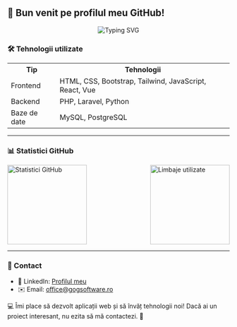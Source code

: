 ## 👋 Bun venit pe profilul meu GitHub!

<p align="center">
  <img src="https://readme-typing-svg.herokuapp.com?size=24&width=500&lines=Web+Developer+%7C+Backend+%7C+Frontend+%7C+Database+Expert" alt="Typing SVG">
</p>

### 🛠️ Tehnologii utilizate
<table>
  <tr>
    <th>Tip</th>
    <th>Tehnologii</th>
  </tr>
  <tr>
    <td>Frontend</td>
    <td>HTML, CSS, Bootstrap, Tailwind, JavaScript, React, Vue</td>
  </tr>
  <tr>
    <td>Backend</td>
    <td>PHP, Laravel, Python</td>
  </tr>
  <tr>
    <td>Baze de date</td>
    <td>MySQL, PostgreSQL</td>
  </tr>
</table>

---

### 📊 Statistici GitHub
<p style="display: flex; justify-content: space-between; gap: 10px;">
  <img src="https://github-readme-stats.vercel.app/api?username=AdrianGoG&show_icons=true&theme=radical" alt="Statistici GitHub" height="180px" />
  <img src="https://github-readme-stats.vercel.app/api/top-langs/?username=AdrianGoG&layout=compact&theme=radical" alt="Limbaje utilizate" height="180px" />
</p>

---


### 🚀 Contact
- 💼 LinkedIn: [Profilul meu](https://www.linkedin.com/in/USERNAME)
- ✉️ Email: office@gogsoftware.ro

💻 Îmi place să dezvolt aplicații web și să învăț tehnologii noi! Dacă ai un proiect interesant, nu ezita să mă contactezi. 🚀
